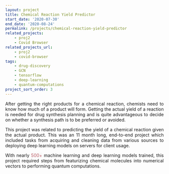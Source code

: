 ```yaml
---
layout: project
title: Chemical Reaction Yield Predictor
start_date: '2020-07-30'
end_date: '2020-08-24'
permalink: /projects/chemical-reaction-yield-predictor
related_projects: 
    - proj2
    - Covid Browser
related_projects_url: 
    - proj2
    - covid-browser
tags: 
    - drug-discovery
    - GCN
    - tensorflow
    - deep-learning
    - quantum-computations
project_sort_order: 3
---
```


<p style="text-align: justify">After getting the right products for a chemical reaction, chemists need to know how much of a product will form. Getting the actual yield of a reaction is needed for drug synthesis planning and is quite advantageous to decide on whether a synthesis path is to be preferred or avoided.</p>

<p style="text-align: justify">This project was related to predicting the yield of a chemical reaction given the actual product. This was an 11 month long, end-to-end project which included tasks from acquiring and cleaning data from various sources to deploying deep learning models on servers for client usage.</p>

<p style="text-align: justify">With nearly <span style="color: #bf616a; background-color: #f9f9f9">500+</span> machine learning and deep learning models trained, this project required steps from featurizing chemical molecules into numerical vectors to performing quantum computations.</p>